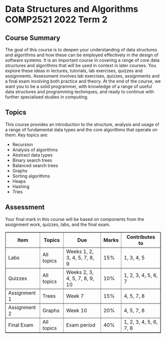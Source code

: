# Data Structures and Algorithms COMP2521 2022 Term 2

## Course Summary

The goal of this course is to deepen your understanding of data structures and algorithms and how these can be employed effectively in the design of software systems. It is an important course in covering a range of core data structures and algorithms that will be used in context in later courses. You explore these ideas in lectures, tutorials, lab exercises, quizzes and assignments. Assessment involves lab exercises, quizzes, assignments and a final exam involving both practice and theory. At the end of the course, we want you to be a solid programmer, with knowledge of a range of useful data structures and programming techniques, and ready to continue with further specialised studies in computing.

## Topics

This course provides an introduction to the structure, analysis and usage of a range of fundamental data types and the core algorithms that operate on them. Key topics are:

- Recursion
- Analysis of algorithms
- Abstract data types
- Binary search trees
- Balanced search trees
- Graphs
- Sorting algorithms
- Heaps
- Hashing
- Tries

## Assessment

Your final mark in this course will be based on components from the assignment work, quizzes, labs, and the final exam.

<table border="1">
  <tr>
    <th>Item</th>
    <th>Topics</th>
    <th>Due</th>
    <th>Marks</th>
    <th>Contributes to</th>
  </tr>
  <tr>
    <td>Labs</td>
    <td>All topics</td>
    <td>Weeks 1, 2, 3, 4, 5, 7, 8, 9</td>
    <td>15%</td>
    <td>1, 3, 4, 5</td>
  </tr>
  <tr>
    <td>Quizzes</td>
    <td>All topics</td>
    <td>Weeks 2, 3, 4, 5, 7, 8, 9, 10</td>
    <td>10%</td>
    <td>1, 2, 3, 4, 5, 6, 7</td>
  </tr>
  <tr>
    <td>Assignment 1</td>
    <td>Trees</td>
    <td>Week 7</td>
    <td>15%</td>
    <td>4, 5, 7, 8</td>
  </tr>
  <tr>
    <td>Assignment 2</td>
    <td>Graphs</td>
    <td>Week 10</td>
    <td>20%</td>
    <td>4, 5, 7, 8</td>
  </tr>
  <tr>
    <td>Final Exam</td>
    <td>All topics</td>
    <td>Exam period</td>
    <td>40%</td>
    <td>1, 2, 3, 4, 5, 6, 7, 8</td>
  </tr>
</table>
